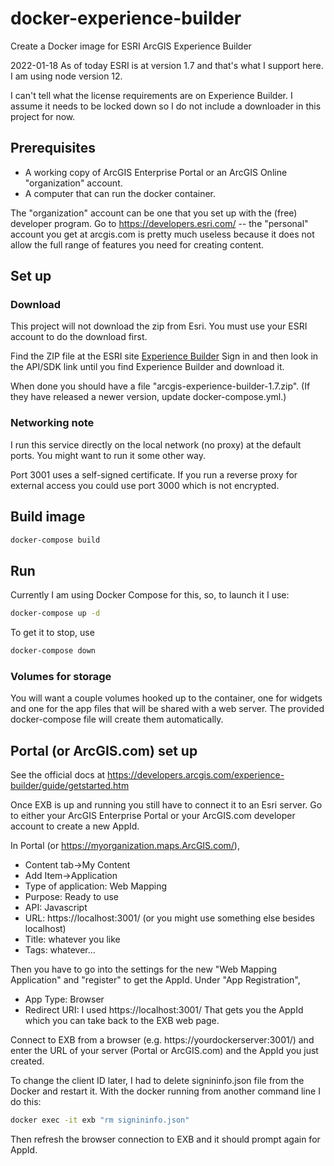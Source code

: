 # docker-experience-builder
Create a Docker image for ESRI ArcGIS Experience Builder

2022-01-18 As of today ESRI is at version 1.7 and that's what I support here. I am using node version 12.

I can't tell what the license requirements are on Experience
Builder. I assume it needs to be locked down so I do not
include a downloader in this project for now.

## Prerequisites 

* A working copy of ArcGIS Enterprise Portal or an ArcGIS Online "organization" account.
* A computer that can run the docker container.

The "organization" account can be one that you set up with the (free)
developer program.  Go to https://developers.esri.com/ -- the
"personal" account you get at arcgis.com is pretty much useless because it does not allow the full range of features you need for creating content.

## Set up

### Download

This project will not download the zip from Esri.
You must use your ESRI account to do the download first.

Find the ZIP file at the ESRI site [Experience Builder](https://developers.arcgis.com/experience-builder/) 
Sign in and then look in the API/SDK link until you find Experience Builder and download it.

When done you should have a file "arcgis-experience-builder-1.7.zip".
(If they have released a newer version, update docker-compose.yml.)

### Networking note

I run this service directly on the local network (no proxy) at the default ports. You might want to run it some other way.

Port 3001 uses a self-signed certificate. If you run a reverse proxy for external access you could use port 3000 which is not encrypted.

## Build image

```bash
docker-compose build
```

## Run

Currently I am using Docker Compose for this, so, to launch it I use:

```bash
docker-compose up -d
```

To get it to stop, use

```bash
docker-compose down
```

### Volumes for storage

You will want a couple volumes hooked up to the container, one for
widgets and one for the app files that will be shared with a web
server. The provided docker-compose file will create them automatically.

## Portal (or ArcGIS.com) set up

See the official docs at https://developers.arcgis.com/experience-builder/guide/getstarted.htm

Once EXB is up and running you still have to connect it to an Esri server.
Go to either your ArcGIS Enterprise Portal or your ArcGIS.com developer account to create a new AppId.

In Portal (or https://myorganization.maps.ArcGIS.com/),

* Content tab->My Content
* Add Item->Application
* Type of application: Web Mapping
* Purpose: Ready to use
* API: Javascript
* URL: https://localhost:3001/  (or you might use something else besides localhost)
* Title: whatever you like
* Tags: whatever...

Then you have to go into the settings for the new "Web Mapping Application"
and "register" to get the AppId. Under "App Registration",

* App Type: Browser
* Redirect URI: I used https://localhost:3001/
That gets you the AppId which you can take back to the EXB web page.

Connect to EXB from a browser (e.g. https://yourdockerserver:3001/) and enter the URL of your server (Portal or ArcGIS.com) and the AppId you just created.

To change the client ID later, I had to delete signininfo.json
file from the Docker and restart it.
With the docker running from another command line I do this:

```bash
docker exec -it exb "rm signininfo.json"
```

Then refresh the browser connection to EXB and it should prompt again for AppId.
